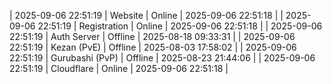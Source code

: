 | 2025-09-06 22:51:19 | Website | Online | 2025-09-06 22:51:18 |
| 2025-09-06 22:51:19 | Registration | Online | 2025-09-06 22:51:18 |
| 2025-09-06 22:51:19 | Auth Server | Offline | 2025-08-18 09:33:31 |
| 2025-09-06 22:51:19 | Kezan (PvE) | Offline | 2025-08-03 17:58:02 |
| 2025-09-06 22:51:19 | Gurubashi (PvP) | Offline | 2025-08-23 21:44:06 |
| 2025-09-06 22:51:19 | Cloudflare | Online | 2025-09-06 22:51:18 |
